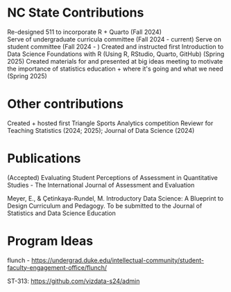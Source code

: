 # NC State Contributions

Re-designed 511 to incorporate R + Quarto (Fall 2024)\
Serve of undergraduate curricula committee (Fall 2024 - current)
Serve on student committee (Fall 2024 - )
Created and instructed first Introduction to Data Science Foundations with R (Using R, RStudio, Quarto, GitHub) (Spring 2025)
Created materials for and presented at big ideas meeting to motivate the importance of statistics education + where it's going and what we need (Spring 2025)

# Other contributions 

Created + hosted first Triangle Sports Analytics competition 
Reviewr for Teaching Statistics (2024; 2025); Journal of Data Science (2024)

# Publications 

(Accepted) Evaluating Student Perceptions of Assessment in Quantitative Studies - The International Journal of Assessment and Evaluation

Meyer, E., & Çetinkaya-Rundel, M. Introductory Data Science: A Blueprint to Design Curriculum and Pedagogy. To be submitted to the Journal of Statistics and Data Science Education



# Program Ideas 

flunch - https://undergrad.duke.edu/intellectual-community/student-faculty-engagement-office/flunch/

ST-313: https://github.com/vizdata-s24/admin
